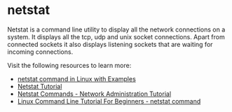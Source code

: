 # netstat

Netstat is a command line utility to display all the network connections on a system. It displays all the tcp, udp and unix socket connections. Apart from connected sockets it also displays listening sockets that are waiting for incoming connections.

Visit the following resources to learn more:

- [netstat command in Linux with Examples](https://www.tutorialspoint.com/unix_commands/netstat.htm)
- [Netstat Tutorial](http://www.c-jump.com/CIS24/Slides/Networking/html_utils/netstat.html)
- [Netstat Commands - Network Administration Tutorial](https://www.youtube.com/watch?v=bxFwpm4IobU)
- [Linux Command Line Tutorial For Beginners - netstat command](https://www.youtube.com/watch?v=zGNcvBaN5wE)

